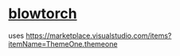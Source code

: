 # [blowtorch](https://github.com/jonesnc/blowtorch)

uses https://marketplace.visualstudio.com/items?itemName=ThemeOne.themeone

